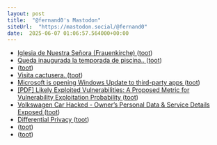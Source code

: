 ```yaml
---
layout: post
title:  "@fernand0's Mastodon"
siteUrl:  "https://mastodon.social/@fernand0"
date:  2025-06-07 01:06:57.564000+00:00
---
```

*  [Iglesia de Nuestra Señora (Frauenkirche) ](https://www.flickr.com/photos/fernand0/54560107458) ([toot](https://mastodon.social/@fernand0/114639399653412729))
*  [Queda inaugurada la temporada de piscina.. ](https://mastodon.social/@fernand0/114637954032963991) ([toot](https://mastodon.social/@fernand0/114637954032963991))
*  [ ](https://mastodon.social/users/fernand0/statuses/114637596606826578/activity) ([toot](https://mastodon.social/users/fernand0/statuses/114637596606826578/activity))
*  [Visita cactusera. ](https://avecesunafoto.wordpress.com/2025/06/05/visita-cactusera) ([toot](https://mastodon.social/@fernand0/114635623557987617))
*  [Microsoft is opening Windows Update to third-party apps ](https://www.theregister.com/2025/05/28/microsoft_update_backup) ([toot](https://mastodon.social/@fernand0/114631497855478426))
*  [[PDF] Likely Exploited Vulnerabilities: A Proposed Metric for Vulnerability Exploitation Probability   ](https://nvlpubs.nist.gov/nistpubs/CSWP/NIST.CSWP.41.pdf) ([toot](https://mastodon.social/@fernand0/114631168476184424))
*  [Volkswagen Car Hacked - Owner’s Personal Data & Service Details Exposed ](https://cybersecuritynews.com/volkswagen-car-hacked) ([toot](https://mastodon.social/@fernand0/114631048478284115))
*  [Differential Privacy ](https://mitpress.mit.edu/9780262551656/differential-privacy) ([toot](https://mastodon.social/@fernand0/114630702654613352))
*  [ ](https://mastodon.social/users/fernand0/statuses/114630624894339114/activity) ([toot](https://mastodon.social/users/fernand0/statuses/114630624894339114/activity))
*  [ ](https://social.hispa-2025.freemyip.com/@hispa) ([toot](https://mastodon.social/@fernand0/114630624702721572))
